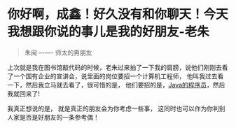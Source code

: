 # 你好啊，成鑫！好久没有和你聊天！今天我想跟你说的事儿是我的好朋友-老朱

> 朱闽  –-—- 师太的男朋友

上次就是我在图书馆敲代码的时候，老朱过来拍了一下我的肩膀，说他们刚刚去看了一个国有企业的宣讲会，说里面的岗位要招一个计算机工程师， 他叫我过去看一下，然后我立马就去看了，很可惜的是， 他们要招的是，<u>Java的程序员</u>，然后我就回来了!

我真正想说的是， 就是真正的朋友会为你考虑一些事， 这同时也可以作为你判别人家是否是好朋友的一条参考偶！

